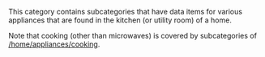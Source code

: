 This category contains subcategories that have data items for various
appliances that are found in the kitchen (or utility room) of a home.

Note that cooking (other than microwaves) is covered by subcategories of
[/home/appliances/cooking](Cooking).
